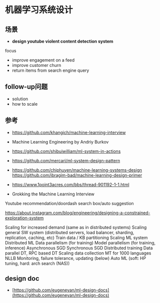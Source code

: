 # 机器学习系统设计

## 场景
- **design youtube violent content detection system**

focus
- improve engagement on a feed
- improve customer churn
- return items from search engine query

## follow-up问题
- solution
- how to scale


## 参考
- https://github.com/khangich/machine-learning-interview
- Machine Learning Engineering by Andriy Burkov
- https://github.com/shibuiwilliam/ml-system-in-actions
- https://github.com/mercari/ml-system-design-pattern
- https://github.com/chiphuyen/machine-learning-systems-design
https://github.com/ibragim-bad/machine-learning-design-primer

- https://www.1point3acres.com/bbs/thread-901192-1-1.html
- Grokking the Machine Learning Interview

Youtube recommendation/doordash search box/auto suggestion


https://about.instagram.com/blog/engineering/designing-a-constrained-exploration-system



Scaling for increased demand (same as in distributed systems)
Scaling general SW system (distributed servers, load balancer, sharding, replication, caching, etc)
Train data / KB partitioning
Scaling ML system
Distributed ML
Data parallelism (for training)
Model parallelism (for training, inference)
Asynchronous SGD
Synchronous SGD
Distributed training
Data parallel DT, RPC based DT
Scaling data collection
MT for 1000 languages
NLLB
Monitoring, failure tolerance, updating (below)
Auto ML (soft: HP tuning, hard: arch search (NAS))


## design doc
- [https://github.com/eugeneyan/ml-design-docs](https://github.com/eugeneyan/ml-design-docs)
